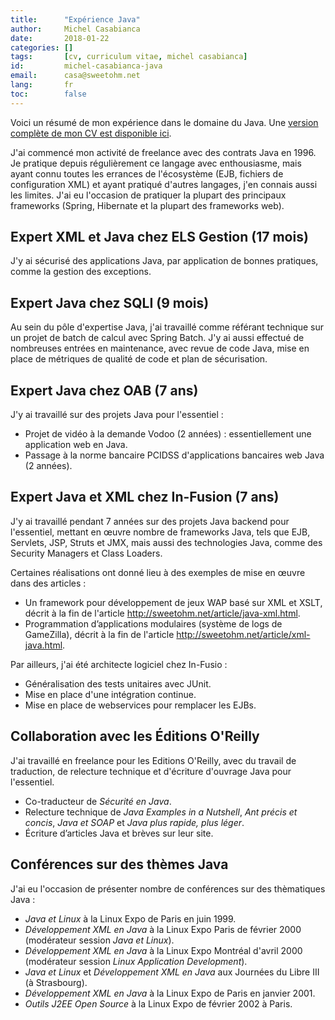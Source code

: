 ```yaml
---
title:      "Expérience Java"
author:     Michel Casabianca
date:       2018-01-22
categories: []
tags:       [cv, curriculum vitae, michel casabianca]
id:         michel-casabianca-java
email:      casa@sweetohm.net
lang:       fr
toc:        false
---
```


Voici un résumé de mon expérience dans le domaine du Java. Une [version complète de mon CV est disponible ici](http://sweetohm.net/article/michel-casabianca.html).

J'ai commencé mon activité de freelance avec des contrats Java en 1996. Je pratique depuis régulièrement ce langage avec enthousiasme, mais ayant connu toutes les errances de l'écosystème (EJB, fichiers de configuration XML) et ayant pratiqué d'autres langages, j'en connais aussi les limites. J'ai eu l'occasion de pratiquer la plupart des principaux frameworks (Spring, Hibernate et la plupart des frameworks web).

Expert XML et Java chez ELS Gestion (17 mois)
---------------------------------------------

J'y ai sécurisé des applications Java, par application de bonnes pratiques, comme la gestion des exceptions.

Expert Java chez SQLI (9 mois)
------------------------------

Au sein du pôle d'expertise Java, j'ai travaillé comme référant technique sur un projet de batch de calcul avec Spring Batch. J'y ai aussi effectué de nombreuses entrées en maintenance, avec revue de code Java, mise en place de métriques de qualité de code et plan de sécurisation.

Expert Java chez OAB (7 ans)
----------------------------

J'y ai travaillé sur des projets Java pour l'essentiel :

- Projet de vidéo à la demande Vodoo (2 années) : essentiellement une application web en Java.
- Passage à la norme bancaire PCIDSS d'applications bancaires web Java (2 années).

Expert Java et XML chez In-Fusion (7 ans)
-----------------------------------------

J'y ai travaillé pendant 7 années sur des projets Java backend pour l'essentiel, mettant en œuvre nombre de frameworks Java, tels que EJB, Servlets, JSP, Struts et JMX, mais aussi des technologies Java, comme des Security Managers et Class Loaders.

Certaines réalisations ont donné lieu à des exemples de mise en œuvre dans des articles :

- Un framework pour développement de jeux WAP basé sur XML et XSLT, décrit à la fin de l'article <http://sweetohm.net/article/java-xml.html>.
- Programmation d’applications modulaires (système de logs de GameZilla), décrit à la fin de l'article <http://sweetohm.net/article/xml-java.html>.

Par ailleurs, j'ai été architecte logiciel chez In-Fusio :

- Généralisation des tests unitaires avec JUnit.
- Mise en place d'une intégration continue.
- Mise en place de webservices pour remplacer les EJBs.

Collaboration avec les Éditions O'Reilly
----------------------------------------

J'ai travaillé en freelance pour les Editions O'Reilly, avec du travail de traduction, de relecture technique et d'écriture d'ouvrage Java pour l'essentiel.

- Co-traducteur de *Sécurité en Java*.
- Relecture technique de *Java Examples in a Nutshell*, *Ant précis et concis*, *Java et SOAP* et *Java plus rapide, plus léger*.
- Écriture d’articles Java et brèves sur leur site.

Conférences sur des thèmes Java
-------------------------------

J'ai eu l'occasion de présenter nombre de conférences sur des thèmatiques Java :

- *Java et Linux* à la Linux Expo de Paris en juin 1999.
- *Développement XML en Java* à la Linux Expo Paris de février 2000 (modérateur session *Java et Linux*).
- *Développement XML en Java* à la Linux Expo Montréal d'avril 2000 (modérateur session *Linux Application Development*).
- *Java et Linux* et *Développement XML en Java* aux Journées du Libre III (à Strasbourg).
- *Développement XML en Java* à la Linux Expo de Paris en janvier 2001.
- *Outils J2EE Open Source* à la Linux Expo de février 2002 à Paris.
